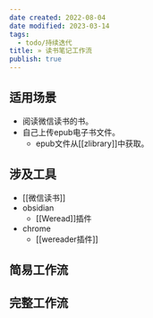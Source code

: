 ```yaml
---
date created: 2022-08-04
date modified: 2023-03-14
tags:
  - todo/持续迭代
title: » 读书笔记工作流
publish: true
---
```


## 适用场景

- 阅读微信读书的书。
- 自己上传epub电子书文件。
	- epub文件从[[zlibrary]]中获取。

## 涉及工具

- [[微信读书]]
- obsidian
	- [[Weread]]插件
- chrome
	- [[wereader插件]]

## 简易工作流

## 完整工作流